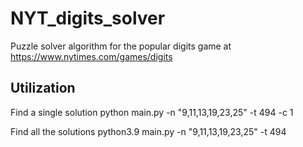 # NYT_digits_solver
Puzzle solver algorithm for the popular digits game at
https://www.nytimes.com/games/digits

## Utilization

Find a single solution
python main.py -n "9,11,13,19,23,25" -t 494 -c 1

Find all the solutions
python3.9 main.py -n "9,11,13,19,23,25" -t 494
